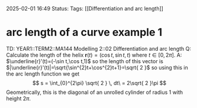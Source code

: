 2025-02-01 16:49
Status: 
Tags: [[Differentiation and arc length]]
# arc length of a curve example 1

TD: YEAR1::TERM2::MA144 Modelling 2::02 Differentiation and arc length
Q: Calculate the length of the helix $\mathbf{r}(t) = (\cos t, \sin t, t)$ where $t \in [0, 2\pi]$.
A: $\underline{r}'(t)=(-\sin t,\cos t,1)$ so the length of this vector is
$|\underline{r}'(t)|=\sqrt{\sin^{2}t+\cos^{2}t+1}=\sqrt{ 2 }$ so using this in the arc length function we get $$
s = \int_{0}^{2\pi} \sqrt{ 2 } \, dt\ = 2\sqrt{ 2 }\pi
$$Geometrically, this is the diagonal of an unrolled cylinder of radius $1$ with height $2\pi$.